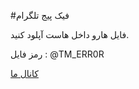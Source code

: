 #فیک پیج تلگرام


فایل هارو داخل هاست آپلود کنید.



رمز فایل : @TM_ERR0R



[کانال ما ](https://t.me/tm_err0r)
